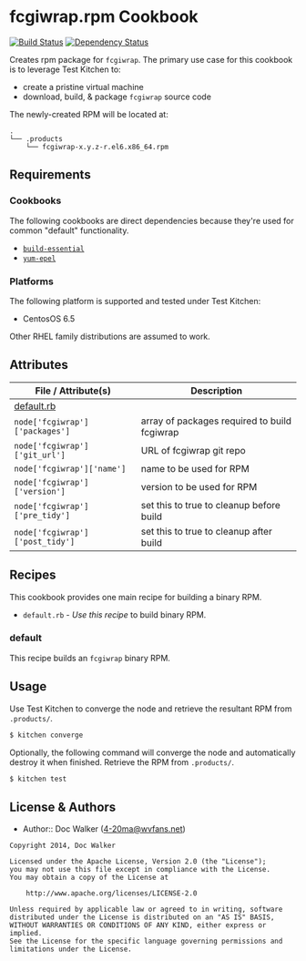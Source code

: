 fcgiwrap.rpm Cookbook
=====================
[![Build Status](https://travis-ci.org/4-20ma/cookbook-fcgiwrap.rpm.png?branch=master)](https://travis-ci.org/4-20ma/cookbook-fcgiwrap.rpm)
[![Dependency Status](https://gemnasium.com/4-20ma/cookbook-fcgiwrap.rpm.png)](https://gemnasium.com/4-20ma/cookbook-fcgiwrap.rpm)

Creates rpm package for `fcgiwrap`. The primary use case for this cookbook is to leverage Test Kitchen to:

- create a pristine virtual machine
- download, build, & package `fcgiwrap` source code

The newly-created RPM will be located at:

````text
.
└── .products
    └── fcgiwrap-x.y.z-r.el6.x86_64.rpm
````


Requirements
------------
### Cookbooks
The following cookbooks are direct dependencies because they're used for common "default" functionality.

- [`build-essential`](https://github.com/opscode-cookbooks/build-essential)
- [`yum-epel`](https://github.com/opscode-cookbooks/yum-epel)

### Platforms
The following platform is supported and tested under Test Kitchen:

- CentosOS 6.5

Other RHEL family distributions are assumed to work.


Attributes
----------

File / Attribute(s)                 | Description
------------------------------------|------------
[default.rb](attributes/default.rb) |
`node['fcgiwrap']['packages']`      | array of packages required to build fcgiwrap
`node['fcgiwrap']['git_url']`       | URL of fcgiwrap git repo
`node['fcgiwrap']['name']`          | name to be used for RPM
`node['fcgiwrap']['version']`       | version to be used for RPM
`node['fcgiwrap']['pre_tidy']`      | set this to true to cleanup before build
`node['fcgiwrap']['post_tidy']`     | set this to true to cleanup after build


Recipes
-------
This cookbook provides one main recipe for building a binary RPM.

- `default.rb` - *Use this recipe* to build binary RPM.

### default
This recipe builds an `fcgiwrap` binary RPM.


Usage
-----
Use Test Kitchen to converge the node and retrieve the resultant RPM from `.products/`.

````bash
$ kitchen converge
````

Optionally, the following command will converge the node and automatically destroy it when finished. Retrieve the RPM from `.products/`.

````bash
$ kitchen test
````


License & Authors
-----------------
- Author:: Doc Walker (<4-20ma@wvfans.net>)

````text
Copyright 2014, Doc Walker

Licensed under the Apache License, Version 2.0 (the "License");
you may not use this file except in compliance with the License.
You may obtain a copy of the License at

    http://www.apache.org/licenses/LICENSE-2.0

Unless required by applicable law or agreed to in writing, software
distributed under the License is distributed on an "AS IS" BASIS,
WITHOUT WARRANTIES OR CONDITIONS OF ANY KIND, either express or implied.
See the License for the specific language governing permissions and
limitations under the License.
````
